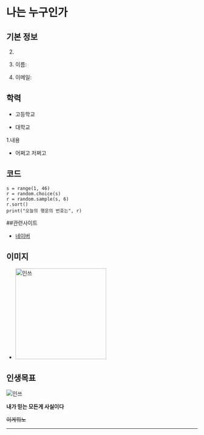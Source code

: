 # 나는 누구인가

## 기본 정보

2. 

3. 이름:

4. 이메일:

## 학력

- 고등학교

- 대학교

1.내용

* 어쩌고 저쩌고

## 코드

```import
s = range(1, 46)
r = random.choice(s)
r = random.sample(s, 6)
r.sort()
print("오늘의 행운의 번호는", r)
```

##관련사이트

- [네이버](http://www.naver.com)

## 이미지

- <img src="file:///C:/Users/SSAFY/AppData/Roaming/marktext/images/08f855ab2cbb7bd3f50ab3838e468577282a9125.jpg" title="" alt="인쓰" width="239">

## 인생목표
![인쓰](https://user-images.githubusercontent.com/122503960/211988987-a6b9c06b-a555-4de4-9a99-490ddde82da6.jpg)

**내가 믿는 모든게 사실이다**  

~~이게뭐노~~ 

---
